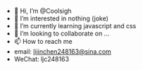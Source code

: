 - 👋 Hi, I’m @Coolsigh
- 👀 I’m interested in nothing (joke)
- 🌱 I’m currently learning javascript and css
- 💞️ I’m looking to collaborate on ...
- 📫 How to reach me
- email: lijinchen248163@sina.com
- WeChat: ljc248163

<!---
Coolsigh/Coolsigh is a ✨ special ✨ repository because its `README.md` (this file) appears on your GitHub profile.
You can click the Preview link to take a look at your changes.
--->

